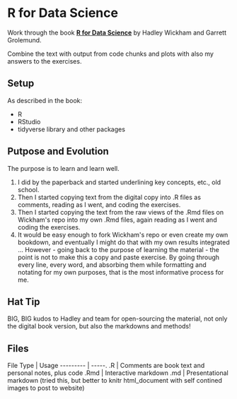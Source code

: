 # R for Data Science

Work through the book [__R for Data Science__](http://r4ds.had.co.nz/) by Hadley Wickham and Garrett Grolemund.

Combine the text with output from code chunks and plots with also my answers to the exercises. 

## Setup

As described in the book:
- R
- RStudio
- tidyverse library and other packages

## Putpose and Evolution

The purpose is to learn and learn well. 

1. I did by the paperback and started underlining key concepts, etc., old school. 
2. Then I started copying text from the digital copy into .R files as comments, reading as I went, and coding the exercises.
3. Then I started copying the text from the raw views of the .Rmd files on Wickham's repo into my own .Rmd files, again reading as I went and  coding the exercises.
4. It would be easy enough to fork Wickham's repo or even create my own bookdown, and eventually I might do that with my own results integrated ... However - going back to the purpose of learning the material - the point is not to make this a copy and paste exercise. By going through every line, every word, and absorbing them while formatting and notating for my own purposes, that is the most informative process for me.  

## Hat Tip

BIG, BIG kudos to Hadley and team for open-sourcing the material, not only the digital book version, but also the markdowns and methods!

## Files

File Type | Usage
--------- | -----.
.R | Comments are book text and personal notes, plus code 
.Rmd      | Interactive markdown
.md       | Presentational markdown (tried this, but better to knitr html_document with self contined images to post to website)
